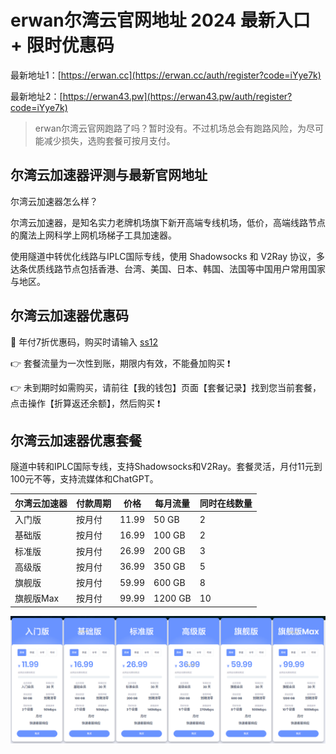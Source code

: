 # erwan尔湾云官网地址 2024 最新入口 + 限时优惠码

最新地址1：[https://erwan.cc](https://erwan.cc/auth/register?code=iYye7k)

最新地址2：[https://erwan43.pw](https://erwan43.pw/auth/register?code=iYye7k)

> erwan尔湾云官网跑路了吗？暂时没有。不过机场总会有跑路风险，为尽可能减少损失，选购套餐可按月支付。

## 尔湾云加速器评测与最新官网地址

尔湾云加速器怎么样？

尔湾云加速器，是知名实力老牌机场旗下新开高端专线机场，低价，高端线路节点的魔法上网科学上网机场梯子工具加速器。

使用隧道中转优化线路与IPLC国际专线，使用 Shadowsocks 和 V2Ray 协议，多达条优质线路节点包括香港、台湾、美国、日本、韩国、法国等中国用户常用国家与地区。

## 尔湾云加速器优惠码

👏 年付7折优惠码，购买时请输入 [ss12](https://erwan.cc/auth/register?code=iYye7k)

👉 套餐流量为一次性到账，期限内有效，不能叠加购买 ❗

👉 未到期时如需购买，请前往【我的钱包】页面【套餐记录】找到您当前套餐，点击操作【折算返还余额】，然后购买 ❗

## 尔湾云加速器优惠套餐

隧道中转和IPLC国际专线，支持Shadowsocks和V2Ray。套餐灵活，月付11元到100元不等，支持流媒体和ChatGPT。

| 尔湾云加速器  | 付款周期 | 价格    | 每月流量    | 同时在线数量 |
|--------|------|-------|---------|--------|
| 入门版    | 按月付  | 11.99 | 50 GB   | 2      |
| 基础版    | 按月付  | 16.99 | 100 GB  | 2      |
| 标准版    | 按月付  | 26.99 | 200 GB  | 3      |
| 高级版    | 按月付  | 36.99 | 350 GB  | 5      |
| 旗舰版    | 按月付  | 59.99 | 600 GB  | 8      |
| 旗舰版Max | 按月付  | 99.99 | 1200 GB | 10     |

[![erwan尔湾云机场套餐价格](erwan_20241130_175534.png)](https://xuv.cc/out/erwan)
